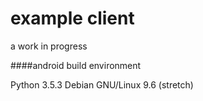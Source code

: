 # example client
a work in progress

####android build environment

Python 3.5.3
Debian GNU/Linux 9.6 (stretch)
